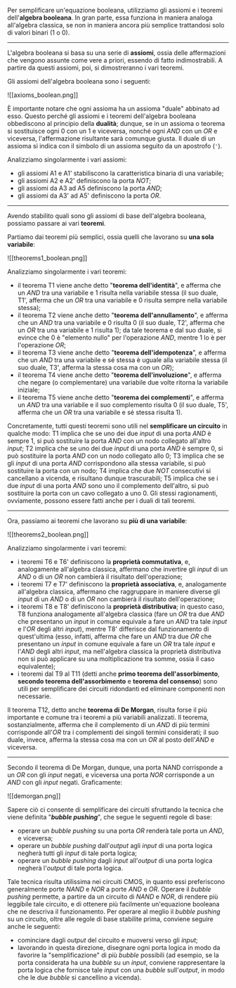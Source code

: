 Per semplificare un'equazione booleana, utilizziamo gli assiomi e i teoremi dell'**algebra booleana**. In gran parte, essa funziona in maniera analoga all'algebra classica, se non in maniera ancora più semplice trattandosi solo di valori binari (1 o 0).
___
L'algebra booleana si basa su una serie di **assiomi**, ossia delle affermazioni che vengono assunte come vere a priori, essendo di fatto indimostrabili. A partire da questi assiomi, poi, si dimostreranno i vari teoremi.

Gli assiomi dell'algebra booleana sono i seguenti:

![[axioms_boolean.png]]

È importante notare che ogni assioma ha un assioma "duale" abbinato ad esso. Questo perché gli assiomi e i teoremi dell'algebra booleana obbediscono al principio della **dualità**; dunque, se in un assioma o teorema si sostituisce ogni 0 con un 1 e viceversa, nonché ogni *AND* con un *OR* e viceversa, l'affermazione risultante sarà comunque giusta. Il duale di un assioma si indica con il simbolo di un assioma seguito da un apostrofo (`'`).

Analizziamo singolarmente i vari assiomi:
- gli assiomi A1 e A1' stabiliscono la caratteristica binaria di una variabile;
- gli assiomi A2 e A2' definiscono la porta *NOT*;
- gli assiomi da A3 ad A5 definiscono la porta *AND*;
- gli assiomi da A3' ad A5' definiscono la porta *OR*.
___
Avendo stabilito quali sono gli assiomi di base dell'algebra booleana, possiamo passare ai vari **teoremi**.

Partiamo dai teoremi più semplici, ossia quelli che lavorano su **una sola variabile**:

![[theorems1_boolean.png]]

Analizziamo singolarmente i vari teoremi:
- il teorema T1 viene anche detto "**teorema dell'identità**", e afferma che un *AND* tra una variabile e 1 risulta nella variabile stessa (il suo duale, T1', afferma che un *OR* tra una variabile e 0 risulta sempre nella variabile stessa);
- il teorema T2 viene anche detto "**teorema dell'annullamento**", e afferma che un *AND* tra una variabile e 0 risulta 0 (il suo duale, T2', afferma che un *OR* tra una variabile e 1 risulta 1); da tale teorema e dal suo duale, si evince che 0 è "elemento nullo" per l'operazione *AND*, mentre 1 lo è per l'operazione *OR*;
- il teorema T3 viene anche detto "**teorema dell'idempotenza**", e afferma che un *AND* tra una variabile e sé stessa è uguale alla variabile stessa (il suo duale, T3', afferma la stessa cosa ma con un *OR*);
- il teorema T4 viene anche detto "**teorema dell'involuzione**", e afferma che negare (o complementare) una variabile due volte ritorna la variabile iniziale;
- il teorema T5 viene anche detto "**teorema dei complementi**", e afferma un *AND* tra una variabile e il suo complemento risulta 0 (il suo duale, T5', afferma che un *OR* tra una variabile e sé stessa risulta 1).

Concretamente, tutti questi teoremi sono utili nel **semplificare un circuito** in qualche modo: T1 implica che se uno dei due *input* di una porta *AND* è sempre 1, si può sostituire la porta *AND* con un nodo collegato all'altro *input*; T2 implica che se uno dei due *input* di una porta *AND* è sempre 0, si può sostituire la porta *AND* con un nodo collegato allo 0; T3 implica che se gli *input* di una porta *AND* corrispondono alla stessa variabile, si può sostituire la porta con un nodo; T4 implica che due *NOT* consecutivi si cancellano a vicenda, e risultano dunque trascurabili; T5 implica che se i due *input* di una porta *AND* sono uno il complemento dell'altro, si può sostituire la porta con un cavo collegato a uno 0. Gli stessi ragionamenti, ovviamente, possono essere fatti anche per i duali di tali teoremi.
___
Ora, passiamo ai teoremi che lavorano su **più di una variabile**:

![[theorems2_boolean.png]]

Analizziamo singolarmente i vari teoremi:
- i teoremi T6 e T6' definiscono la **proprietà commutativa**, e, analogamente all'algebra classica, affermano che invertire gli *input* di un *AND* o di un *OR* non cambierà il risultato dell'operazione;
- i teoremi T7 e T7' definiscono la **proprietà associativa**, e, analogamente all'algebra classica, affermano che raggruppare in maniere diverse gli *input* di un *AND* o di un *OR* non cambierà il risultato dell'operazione;
- i teoremi T8 e T8' definiscono la **proprietà distributiva**; in questo caso, T8 funziona analogamente all'algebra classica (fare un *OR* tra due *AND* che presentano un *input* in comune equivale a fare un *AND* tra tale *input* e l'*OR* degli altri *input*), mentre T8' differisce dal funzionamento di quest'ultima (esso, infatti, afferma che fare un *AND* tra due *OR* che presentano un *input* in comune equivale a fare un *OR* tra tale *input* e l'*AND* degli altri *input*, ma nell'algebra classica la proprietà distributiva non si può applicare su una moltiplicazione tra somme, ossia il caso equivalente);
- i teoremi dal T9 al T11 (detti anche **primo teorema dell'assorbimento**, **secondo teorema dell'assorbimento** e **teorema del consenso**) sono utili per semplificare dei circuiti ridondanti ed eliminare componenti non necessarie.

Il teorema T12, detto anche **teorema di De Morgan**, risulta forse il più importante e comune tra i teoremi a più variabili analizzati. Il teorema, sostanzialmente, afferma che il complemento di un *AND* di più termini corrisponde all'*OR* tra i complementi dei singoli termini considerati; il suo duale, invece, afferma la stessa cosa ma con un *OR* al posto dell'*AND* e viceversa.
___
Secondo il teorema di De Morgan, dunque, una porta NAND corrisponde a un *OR* con gli *input* negati, e viceversa una porta *NOR* corrisponde a un *AND* con gli *input* negati. Graficamente:

![[demorgan.png]]

Sapere ciò ci consente di semplificare dei circuiti sfruttando la tecnica che viene definita "***bubble pushing***", che segue le seguenti regole di base:
- operare un *bubble pushing* su una porta *OR* renderà tale porta un *AND*, e viceversa;
- operare un *bubble pushing* dall'*output* agli *input* di una porta logica negherà tutti gli *input* di tale porta logica;
- operare un *bubble pushing* dagli *input* all'*output* di una porta logica negherà l'*output* di tale porta logica.

Tale tecnica risulta utilissima nei circuiti CMOS, in quanto essi preferiscono generalmente porte *NAND* e *NOR* a porte *AND* e *OR*. Operare il *bubble pushing* permette, a partire da un circuito di *NAND* e *NOR*, di rendere più leggibile tale circuito, e di ottenere più facilmente un'equazione booleana che ne descriva il funzionamento. Per operare al meglio il *bubble pushing* su un circuito, oltre alle regole di base stabilite prima, conviene seguire anche le seguenti:
- cominciare dagli *output* del circuito e muoversi verso gli *input*;
- lavorando in questa direzione, disegnare ogni porta logica in modo da favorire la "semplificazione" di più *bubble* possibili (ad esempio, se la porta considerata ha una *bubble* su un *input*, conviene rappresentare la porta logica che fornisce tale *input* con una *bubble* sull'*output*, in modo che le due *bubble* si cancellino a vicenda).

